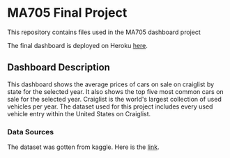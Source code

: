 # MA705 Final Project
This repository contains files used in the MA705 dashboard project

The final dashboard is deployed on Heroku [here](https://car-prices-dashboard.herokuapp.com/).

## Dashboard Description
This dashboard shows the average prices of cars on sale on craiglist by state for the selected year.
It also shows the top five most common cars on sale for the selected year.
Craiglist is the world's largest collection of used vehicles per year. The dataset used for this project
includes every used vehicle entry within the United States on Craiglist.

### Data Sources
The dataset was gotten from kaggle. Here is the [link](https://www.kaggle.com/austinreese/craigslist-carstrucks-data).
